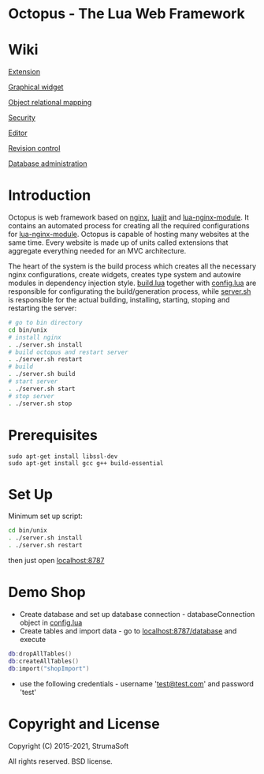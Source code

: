 # Octopus - The Lua Web Framework

Wiki
===============================

[Extension](https://github.com/strumasoft/octopus/wiki/Extension)

[Graphical widget](https://github.com/strumasoft/octopus/wiki/Graphical-widget)

[Object relational mapping](https://github.com/strumasoft/octopus/wiki/Object-relational-mapping)

[Security](https://github.com/strumasoft/octopus/wiki/Security)

[Editor](https://github.com/strumasoft/octopus/wiki/Editor)

[Revision control](https://github.com/strumasoft/octopus/wiki/Revision-control)

[Database administration](https://github.com/strumasoft/octopus/wiki/Database-administration)


Introduction
============

Octopus is web framework based on [nginx](https://www.nginx.com/), [luajit](https://luajit.org/) and [lua-nginx-module](https://github.com/openresty/lua-nginx-module). It contains an automated process for creating all the required configurations for [lua-nginx-module](https://github.com/openresty/lua-nginx-module). Octopus is capable of hosting many websites at the same time. Every website is made up of units called extensions that aggregate everything needed for an MVC architecture.

The heart of the system is the build process which creates all the necessary nginx configurations, create widgets, creates type system and autowire modules in dependency injection style.
[build.lua](bin/unix/build.lua) together with [config.lua](extensions/config.lua) are responsible for configurating the build/generation process, while [server.sh](bin/unix/server.sh) is responsible for the actual building, installing, starting, stoping and restarting the server:

```bash
# go to bin directory
cd bin/unix
# install nginx
. ./server.sh install
# build octopus and restart server
. ./server.sh restart
# build
. ./server.sh build
# start server
. ./server.sh start
# stop server
. ./server.sh stop
```

Prerequisites
============

```
sudo apt-get install libssl-dev
sudo apt-get install gcc g++ build-essential
```

Set Up
============

Minimum set up script:

```bash
cd bin/unix
. ./server.sh install
. ./server.sh restart
```
then just open [localhost:8787](http://localhost:8787)

Demo Shop
============

* Create database and set up database connection - databaseConnection object in [config.lua](extensions/config.lua)
* Create tables and import data - go to [localhost:8787/database](http://localhost:8787/database) and execute
```lua
db:dropAllTables()
db:createAllTables()
db:import("shopImport")
```
* use the following credentials - username 'test@test.com' and password 'test'

Copyright and License
=====================

Copyright (C) 2015-2021, StrumaSoft

All rights reserved. BSD license.

